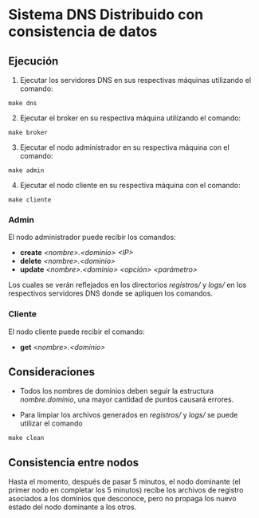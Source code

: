 # Sistema DNS Distribuido con consistencia de datos

## Ejecución
1. Ejecutar los servidores DNS en sus respectivas máquinas utilizando el comando:
```console
make dns
```

2. Ejecutar el broker en su respectiva máquina utilizando el comando:
```console
make broker
```

3. Ejecutar el nodo administrador en su respectiva máquina con el comando:
```console
make admin
```

4. Ejecutar el nodo cliente en su respectiva máquina con el comando:
```console
make cliente
```

### Admin
El nodo administrador puede recibir los comandos:
- **create** *\<nombre\>.\<dominio\> \<IP\>*
- **delete** *\<nombre\>.\<dominio\>*
- **update** *\<nombre\>.\<dominio\> \<opción\> \<parámetro\>*

Los cuales se verán reflejados en los directorios *registros/* y *logs/* en los respectivos servidores DNS donde se apliquen los comandos.

### Cliente
El nodo cliente puede recibir el comando:
- **get** *\<nombre\>.\<dominio\>*

## Consideraciones
- Todos los nombres de dominios deben seguir la estructura *nombre.dominio*, una mayor cantidad de puntos causará errores.
  
- Para limpiar los archivos generados en *registros/* y *logs/* se puede utilizar el comando
```console
make clean
```


## Consistencia entre nodos
Hasta el momento, después de pasar 5 minutos, el nodo dominante (el primer nodo en completar los 5 minutos) recibe los archivos de registro asociados a los dominios que desconoce, pero no propaga los nuevo estado del nodo dominante a los otros.